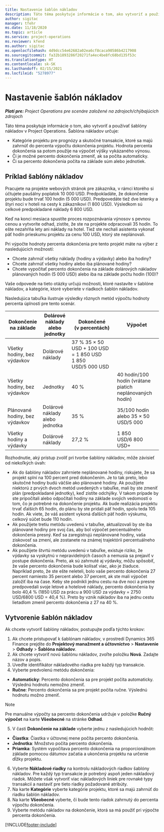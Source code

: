 ```yaml
---
title: Nastavenie šablón nákladov
description: Táto téma poskytuje informácie o tom, ako vytvoriť a používať šablóny nákladov v Project Operations.
author: sigitac
manager: tfehr
ms.date: 11/18/2020
ms.topic: article
ms.service: project-operations
ms.reviewer: kfend
ms.author: sigitac
ms.openlocfilehash: 4d9dcc54e62682a02ea6cf8caca90586b4217908
ms.sourcegitcommit: fa32b1893286f20271fa4ec4be8fc68bd135f53c
ms.translationtype: HT
ms.contentlocale: sk-SK
ms.lasthandoff: 02/15/2021
ms.locfileid: "5278977"
---
```

# <a name="set-up-cost-templates"></a>Nastavenie šablón nákladov

_**Platí pre:** Project Operations pre scenáre založené na zdrojoch/chýbajúcich zdrojoch_


Táto téma poskytuje informácie o tom, ako vytvoriť a používať šablóny nákladov v Project Operations. Šablóna nákladov určuje:

- Kategórie projektu pre prognózy a skutočné transakcie, ktoré sa majú zahrnúť do percenta výpočtu dokončenia projektu. Hodnota percenta dokončenia sa potom použije na výpočet výšky vykázaného výnosu.
- Či je možné percento dokončenia zmeniť, ak sa počíta automaticky.
- Či sa percento dokončenia počíta na základe súm alebo jednotiek.

## <a name="cost-template-example"></a>Príklad šablóny nákladov

Pracujete na projekte webových stránok pre zákazníka, v rámci ktorého si účtujete paušálny poplatok 10 000 USD. Predpokladáte, že dokončenie projektu bude trvať 100 hodín (5 000 USD). Predpovedáte tiež dve letenky a štyri noci v hoteli na cesty k zákazníkovi (1 800 USD). Výsledkom sú celkové predpokladané náklady 6 800 USD.

Keď na konci mesiaca spustíte proces rozpoznávania výnosov s pevnou cenou a vytvoríte odhad, zistíte, že ste na projekte odpracovali 35 hodín. To ešte nezahŕňa lety ani náklady na hotel. Tiež ste nechali asistenta vykonať päť hodín prieskumu projektu za cenu 100 USD, ktorý ste neplánovali.

Pri výpočte hodnoty percenta dokončenia pre tento projekt máte na výber z nasledujúcich možností:

- Chcete zahrnúť všetky náklady (hodiny a výdavky) alebo iba hodiny?
- Chcete zahrnúť všetky hodiny alebo iba plánované hodiny?
- Chcete vypočítať percento dokončenia na základe dolárových nákladov plánovaných hodín (5 000 USD) alebo iba na základe počtu hodín (100)?

Vaše odpovede na tieto otázky určujú možnosti, ktoré nastavíte v šablóne nákladov, a kategórie, ktoré vyberiete v riadkoch šablón nákladov.

Nasledujúca tabuľka ilustruje výsledky rôznych metód výpočtu hodnoty percenta úplnosti pre tento scenár.

| Dokončenie na základe | Dolárové náklady alebo jednotky | Dokončené (v percentách) | Výpočet |
| --- | --- | --- | --- |
| Všetky hodiny, bez výdavkov | Dolárové náklady | 37 % 35 × 50 USD + 100 USD = 1 850 USD 1 850 USD/5 000 USD |
| Všetky hodiny, bez výdavkov | Jednotky | 40 % | 40 hodín/100 hodín (vrátane piatich neplánovaných hodín) |
| Plánované hodiny, bez výdavkov | Dolárové náklady alebo jednotka | 35 % | 35/100 hodín alebo 35 × 50 USD/5 000 |
| Všetky hodiny a výdavky | Dolárové náklady | 27,2 % | 1 850 USD/6 800 USD+ |

Rozhodnutie, aký prístup zvoliť pri tvorbe šablóny nákladov, môže závisieť od niekoľkých úvah:

- Ak do šablóny nákladov zahrniete neplánované hodiny, riskujete, že sa projekt splní na 100 percent pred dokončením. Je to tak preto, lebo skutočné hodiny budú väčšie ako plánované hodiny. Ak použijete niektorú z prvých dvoch metód uvedených v tabuľke, mali by ste zmeniť plán (predpokladané jednotky), keď zistíte odchýlky. V takom prípade by ste pripočítali alebo odpočítali hodiny na základe svojich vedomostí o tom, čo je potrebné na dokončenie projektu. Ak bude realizácia projektu trvať ďalších 65 hodín, do plánu by ste pridali päť hodín, spolu teda 105 hodín. Ak viete, že váš asistent vykoná ďalších päť hodín výskumu, celkový súčet bude 110 hodín.
- Ak použijete tretiu metódu uvedenú v tabuľke, aktualizovali by ste iba plánované hodiny pre svoj čas, aby bol výpočet percentuálneho dokončenia presný. Keď sa zaregistrujú neplánované hodiny, vaša ziskovosť sa zmení, ale zostanete na známej trajektórii percentuálneho dokončenia.
- Ak použijete štvrtú metódu uvedenú v tabuľke, existuje riziko, že výdavky sa vyskytnú v nepravidelných časoch a nemusia sa prejaviť v postupe dokončenia. Preto, ak sú zahrnuté aj výdavky, môžu spôsobiť, že vaše percento dokončenia bude kolísať viac, ako je žiaduce. Napríklad preto, že ste ešte neleteli, bolo vaše percento dokončenia 27 percent namiesto 35 percent alebo 37 percent, ak ste mali výpočet založiť iba na čase. Keby ste podnikli jednu cestu na dve noci a presne predpovedali svoje letové a hotelové náklady, percento dokončenia by bolo 40,4 % (1850 USD za prácu a 900 USD za výdavky = 2750 USD/6800 USD = 40,4 %). Preto by vznik nákladov iba na jednu cestu lietadlom zmenil percento dokončenia z 27 na 40 %.

## <a name="create-cost-templates"></a>Vytvorenie šablón nákladov
Ak chcete vytvoriť šablóny nákladov, postupujte podľa týchto krokov:

1. Ak chcete pristupovať k šablónam nákladov, v prostredí Dynamics 365 Finance prejdite do **Projektový manažment a účtovníctvo** > **Nastavenie** > **Odhady** > **Šablóna nákladov**.
2. Ak chcete vytvoriť novú šablónu nákladov, zvoľte položku **Nová**. Zadajte názov a popis.
3. Uveďte identifikátor nákladového riadka pre každý typ transakcie.
4. Vyberte predvolenú metódu dokončenia:

  - **Automaticky**: Percento dokončenia sa pre projekt počíta automaticky. Výslednú hodnotu nemožno zmeniť.
  - **Ručne**: Percento dokončenia sa pre projekt počíta ručne. Výslednú hodnotu možno zmeniť.

  > [!NOTE]
  > Pre manuálne výpočty sa percento dokončenia udržuje v položke **Ručný výpočet** na karte **Všeobecné** na stránke **Odhad**.

5. V časti **Dokončenie na základe** vyberte jednu z nasledujúcich hodnôt:

  - **Čiastka**: Čiastka v účtovnej mene počíta percento dokončenia.
  - **Jednotka**: Množstvo počíta percento dokončenia.
  - **Priamka**: Systém vypočítava percento dokončenia na proporcionálnom základe pomocou dátumov začatia a ukončenia projektu na určenie dĺžky projektu.

6. Vyberte **Nákladové riadky** na kontrolu nákladových riadkov šablóny nákladov. Pre každý typ transakcie je potrebný aspoň jeden nákladový riadok. Môžete však vytvoriť viac nákladových liniek pre rovnaké typy transakcií a nastaviť pre tieto riadky požadované atribúty.
7. Na karte **Kategórie** vyberte kategórie projektu, ktoré sa majú zahrnúť do riadku šablón nákladov.
8. Na karte **Všeobecné** vyberte, či bude tento riadok zahrnutý do percenta výpočtu dokončenia.
9. Vyberte metódu nákladov na dokončenie, ktorá sa má použiť pri výpočte percenta dokončenia.


[!INCLUDE[footer-include](../includes/footer-banner.md)]